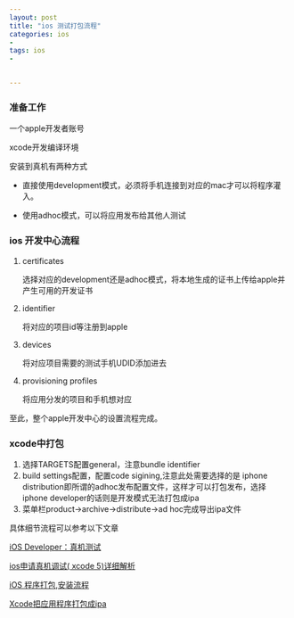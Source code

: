 ```yaml
---
layout: post
title: "ios 测试打包流程"
categories: ios
- 
tags: ios
- 


---
```

### 准备工作

一个apple开发者账号

xcode开发编译环境

安装到真机有两种方式

* 直接使用development模式，必须将手机连接到对应的mac才可以将程序灌入。

* 使用adhoc模式，可以将应用发布给其他人测试

### ios 开发中心流程

1. certificates

 	选择对应的development还是adhoc模式，将本地生成的证书上传给apple并产生可用的开发证书

2. identifier

   将对应的项目id等注册到apple
   
3. devices

	将对应项目需要的测试手机UDID添加进去

4. provisioning profiles

	将应用分发的项目和手机想对应
	
至此，整个apple开发中心的设置流程完成。

### xcode中打包

1. 选择TARGETS配置general，注意bundle identifier
2. build settings配置，配置code sigining,注意此处需要选择的是 iphone distribution即所谓的adhoc发布配置文件，这样才可以打包发布，选择 iphone developer的话则是开发模式无法打包成ipa
3. 菜单栏product->archive->distribute->ad hoc完成导出ipa文件

具体细节流程可以参考以下文章

[iOS Developer：真机测试](http://my.oschina.net/joanfen/blog/167730)

[ios申请真机调试( xcode 5)详细解析](http://my.oschina.net/u/1245365/blog/196420)

[iOS 程序打包,安装流程](http://blog.csdn.net/gf771115/article/details/8692145)

[Xcode把应用程序打包成ipa](http://blog.csdn.net/chang6520/article/details/8203991)






